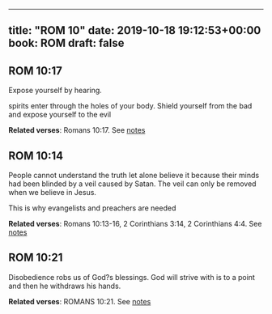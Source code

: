 
---
title: "ROM 10"
date: 2019-10-18 19:12:53+00:00
book: ROM
draft: false
---

## ROM 10:17

Expose yourself by hearing.

spirits enter through the holes of your body. Shield yourself from the bad and expose yourself to the evil

**Related verses**: Romans 10:17. See [notes](https://my.bible.com/notes/3278016138084868515)


## ROM 10:14

People cannot understand the truth let alone believe it because their minds had been blinded by a veil caused by Satan. The veil can only be removed when we believe in Jesus.

This is why evangelists and preachers are needed

**Related verses**: Romans 10:13-16, 2 Corinthians 3:14, 2 Corinthians 4:4. See [notes](https://my.bible.com/notes/3183555190901695401)


## ROM 10:21

Disobedience robs us of God?s blessings. God will strive with is to a point and then he withdraws his hands.

**Related verses**: ROMANS 10:21. See [notes](https://my.bible.com/notes/2801648382669218808)

